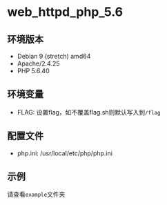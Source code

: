 # web_httpd_php_5.6

## 环境版本

- Debian 9 (stretch) amd64
- Apache/2.4.25
- PHP 5.6.40

## 环境变量

- FLAG: 设置flag，如不覆盖flag.sh则默认写入到`/flag`

## 配置文件

- php.ini: /usr/local/etc/php/php.ini

## 示例

请查看`example`文件夹

